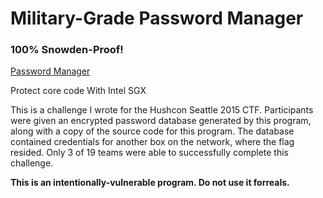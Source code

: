 # Military-Grade Password Manager
### 100% Snowden-Proof!

[Password Manager](https://github.com/HushCon/password_manager)

Protect core code With Intel SGX

This is a challenge I wrote for the Hushcon Seattle 2015 CTF. Participants were given an encrypted password database generated by this program, along with a copy of the source code for this program. The database contained credentials for another box on the network, where the flag resided. Only 3 of 19 teams were able to successfully complete this challenge.



**This is an intentionally-vulnerable program. Do not use it forreals.**
